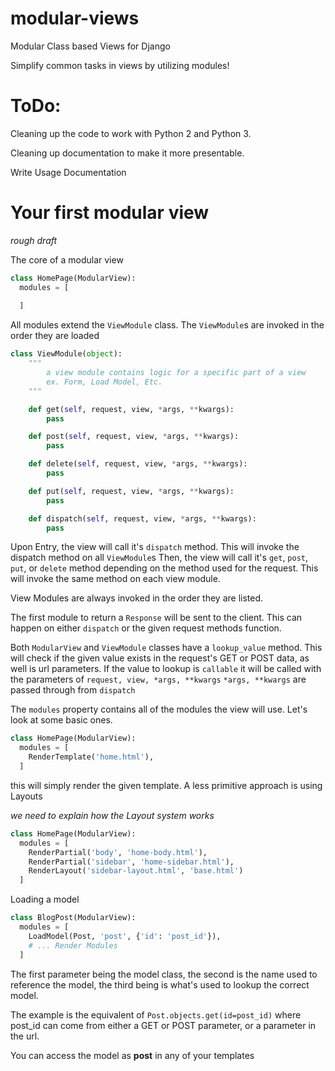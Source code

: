 # modular-views
Modular Class based Views for Django

Simplify common tasks in views by utilizing modules!

# ToDo:
Cleaning up the code to work with Python 2 and Python 3.

Cleaning up documentation to make it more presentable.

Write Usage Documentation


# Your first modular view
*rough draft*

The core of a modular view

```python
class HomePage(ModularView):
  modules = [
    
  ]
```
All modules extend the `ViewModule` class. The `ViewModule`s are invoked in the order they are loaded

```python
class ViewModule(object):
    """
        a view module contains logic for a specific part of a view
        ex. Form, Load Model, Etc.
    """

    def get(self, request, view, *args, **kwargs):
        pass

    def post(self, request, view, *args, **kwargs):
        pass

    def delete(self, request, view, *args, **kwargs):
        pass

    def put(self, request, view, *args, **kwargs):
        pass

    def dispatch(self, request, view, *args, **kwargs):
        pass
```

Upon Entry, the view will call it's `dispatch` method. This will invoke the dispatch method on all `ViewModule`s
Then, the view will call it's `get`, `post`, `put`, or `delete` method depending on the method used for the request.
 This will invoke the same method on each view module.

View Modules are always invoked in the order they are listed.

The first module to return a `Response` will be sent to the client. This can happen on either `dispatch` or the given request methods function.

Both `ModularView` and `ViewModule` classes have a `lookup_value` method.
This will check if the given value exists in the request's GET or POST data, as well is url parameters.
If the value to lookup is `callable` it will be called with the parameters of `request, view, *args, **kwargs`
`*args, **kwargs` are passed through from `dispatch`

The `modules` property contains all of the modules the view will use. Let's look at some basic ones.

```python
class HomePage(ModularView):
  modules = [
    RenderTemplate('home.html'),
  ]
```

this will simply render the given template. A less primitive approach is using Layouts

*we need to explain how the Layout system works*

```python
class HomePage(ModularView):
  modules = [
    RenderPartial('body', 'home-body.html'),
    RenderPartial('sidebar', 'home-sidebar.html'),
    RenderLayout('sidebar-layout.html', 'base.html')
  ]
```

Loading a model

```python
class BlogPost(ModularView):
  modules = [
    LoadModel(Post, 'post', {'id': 'post_id'}),
    # ... Render Modules
  ]
```
The first parameter being the model class, the second is the name used to reference the model, the third being is what's used to lookup the correct model.

The example is the equivalent of `Post.objects.get(id=post_id)` where post_id can come from either a GET or POST parameter, or a parameter in the url.

You can access the model as **post** in any of your templates
